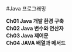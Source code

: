 #Java 프로그래밍

**Ch01 Java 개발 환경 구축**  
**Ch02 Java 변수와 연산자**  
**Ch03 Java 제어문**  
**Ch04 JAVA 배열과 메서드**  
